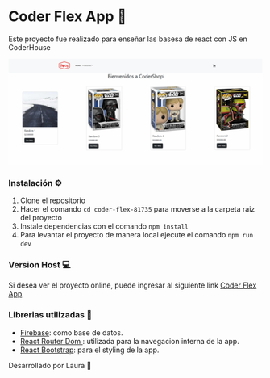 # Coder Flex App 🛒

Este proyecto fue realizado para enseñar las basesa de react con JS en CoderHouse

![app](/public/app-readme.png)


### Instalación ⚙️

1. Clone el repositorio
2. Hacer el comando `cd coder-flex-81735` para moverse a la carpeta raiz del proyecto
3. Instale dependencias con el comando `npm install`
4. Para levantar el proyecto de manera local ejecute el comando `npm run dev`


### Version Host 💻
Si desea ver el proyecto online, puede ingresar al siguiente link [Coder Flex App](https://react-flex-81735.vercel.app/)


### Librerias utilizadas 📖


- [Firebase](https://firebase.google.com/): como base de datos.
- [React Router Dom ](https://reactrouter.com/): utilizada para la navegacion interna de la app.
- [React Bootstrap](https://react-bootstrap.netlify.app/): para el styling de la app.


Desarrollado por Laura 🤭
